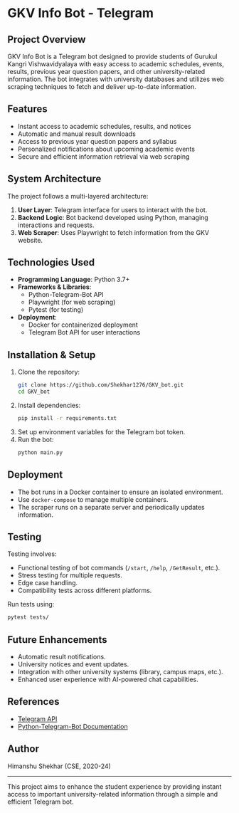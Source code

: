 # GKV Info Bot - Telegram

## Project Overview

GKV Info Bot is a Telegram bot designed to provide students of Gurukul Kangri Vishwavidyalaya with easy access to academic schedules, events, results, previous year question papers, and other university-related information. The bot integrates with university databases and utilizes web scraping techniques to fetch and deliver up-to-date information.

## Features

- Instant access to academic schedules, results, and notices
- Automatic and manual result downloads
- Access to previous year question papers and syllabus
- Personalized notifications about upcoming academic events
- Secure and efficient information retrieval via web scraping

## System Architecture

The project follows a multi-layered architecture:

1. **User Layer**: Telegram interface for users to interact with the bot.
2. **Backend Logic**: Bot backend developed using Python, managing interactions and requests.
3. **Web Scraper**: Uses Playwright to fetch information from the GKV website.

## Technologies Used

- **Programming Language**: Python 3.7+
- **Frameworks & Libraries**:
  - Python-Telegram-Bot API
  - Playwright (for web scraping)
  - Pytest (for testing)
- **Deployment**:
  - Docker for containerized deployment
  - Telegram Bot API for user interactions

## Installation & Setup

1. Clone the repository:
   ```sh
   git clone https://github.com/Shekhar1276/GKV_bot.git
   cd GKV_bot
   ```
2. Install dependencies:
   ```sh
   pip install -r requirements.txt
   ```
3. Set up environment variables for the Telegram bot token.
4. Run the bot:
   ```sh
   python main.py
   ```

## Deployment

- The bot runs in a Docker container to ensure an isolated environment.
- Use `docker-compose` to manage multiple containers.
- The scraper runs on a separate server and periodically updates information.

## Testing

Testing involves:

- Functional testing of bot commands (`/start`, `/help`, `/GetResult`, etc.).
- Stress testing for multiple requests.
- Edge case handling.
- Compatibility tests across different platforms.

Run tests using:

```sh
pytest tests/
```

## Future Enhancements

- Automatic result notifications.
- University notices and event updates.
- Integration with other university systems (library, campus maps, etc.).
- Enhanced user experience with AI-powered chat capabilities.

## References

- [Telegram API](https://core.telegram.org/bots/api)
- [Python-Telegram-Bot Documentation](https://python-telegram-bot.readthedocs.io/en/stable/)

## Author

Himanshu Shekhar (CSE, 2020-24)

---

This project aims to enhance the student experience by providing instant access to important university-related information through a simple and efficient Telegram bot.

